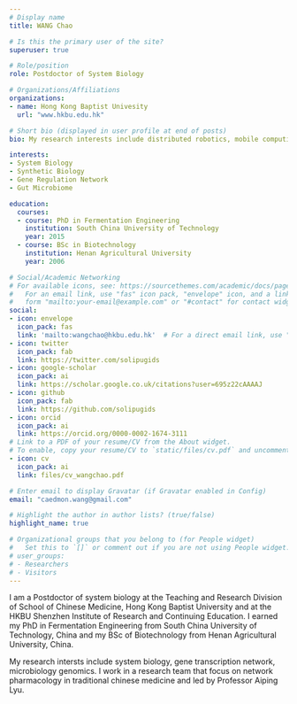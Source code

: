 ```yaml
---
# Display name
title: WANG Chao

# Is this the primary user of the site?
superuser: true

# Role/position
role: Postdoctor of System Biology

# Organizations/Affiliations
organizations:
- name: Hong Kong Baptist Univesity
  url: "www.hkbu.edu.hk"

# Short bio (displayed in user profile at end of posts)
bio: My research interests include distributed robotics, mobile computing and programmable matter.

interests:
- System Biology
- Synthetic Biology
- Gene Regulation Network
- Gut Microbiome

education:
  courses:
  - course: PhD in Fermentation Engineering
    institution: South China University of Technology
    year: 2015
  - course: BSc in Biotechnology
    institution: Henan Agricultural University
    year: 2006

# Social/Academic Networking
# For available icons, see: https://sourcethemes.com/academic/docs/page-builder/#icons
#   For an email link, use "fas" icon pack, "envelope" icon, and a link in the
#   form "mailto:your-email@example.com" or "#contact" for contact widget.
social:
- icon: envelope
  icon_pack: fas
  link: 'mailto:wangchao@hkbu.edu.hk'  # For a direct email link, use "mailto:test@example.org".
- icon: twitter
  icon_pack: fab
  link: https://twitter.com/solipugids
- icon: google-scholar
  icon_pack: ai
  link: https://scholar.google.co.uk/citations?user=695z22cAAAAJ
- icon: github
  icon_pack: fab
  link: https://github.com/solipugids
- icon: orcid
  icon_pack: ai
  link: https://orcid.org/0000-0002-1674-3111
# Link to a PDF of your resume/CV from the About widget.
# To enable, copy your resume/CV to `static/files/cv.pdf` and uncomment the lines below.
- icon: cv
  icon_pack: ai
  link: files/cv_wangchao.pdf

# Enter email to display Gravatar (if Gravatar enabled in Config)
email: "caedmon.wang@gmail.com"

# Highlight the author in author lists? (true/false)
highlight_name: true

# Organizational groups that you belong to (for People widget)
#   Set this to `[]` or comment out if you are not using People widget.
# user_groups:
# - Researchers
# - Visitors
---
```


I am a Postdoctor of system biology at the Teaching and Research Division of School of Chinese Medicine, Hong Kong Baptist University and at the HKBU Shenzhen Institute of Research and Continuing Education. I earned my PhD in Fermentation Engineering from South China University of Technology, China and my BSc of Biotechnology from Henan Agricultural University, China. 

My research intersts include system biology, gene transcription network, microbiology genomics. I work in a research team that focus on network pharmacology in traditional chinese medicine and led by Professor Aiping Lyu.
